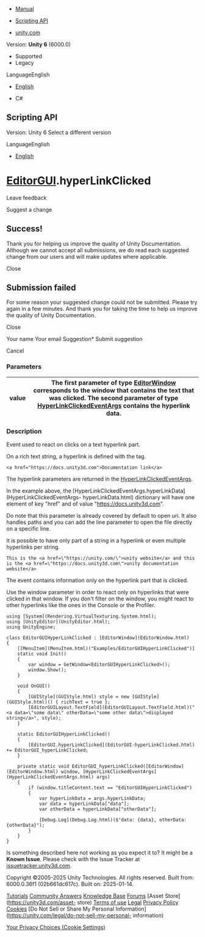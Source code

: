 [ ]()

  * [Manual](../Manual/index.html)
  * [Scripting API](../ScriptReference/index.html)

  * [unity.com](https://unity.com/)

Version: **Unity 6** (6000.0)

  * Supported
  * Legacy

LanguageEnglish

  * [English]()

  * C#

[ ](https://docs.unity3d.com)

## Scripting API

Version: Unity 6 Select a different version

LanguageEnglish

  * [English]()

#  [EditorGUI](EditorGUI.html).hyperLinkClicked

Leave feedback

Suggest a change

## Success!

Thank you for helping us improve the quality of Unity Documentation. Although
we cannot accept all submissions, we do read each suggested change from our
users and will make updates where applicable.

Close

## Submission failed

For some reason your suggested change could not be submitted. Please <a>try
again</a> in a few minutes. And thank you for taking the time to help us
improve the quality of Unity Documentation.

Close

Your name Your email Suggestion* Submit suggestion

Cancel

[ ]()

### Parameters

value | The first parameter of type [EditorWindow](EditorWindow.html) corresponds to the window that contains the text that was clicked. The second parameter of type [HyperLinkClickedEventArgs](HyperLinkClickedEventArgs.html) contains the hyperlink data.  
---|---  
  
### Description

Event used to react on clicks on a text hyperlink part.

On a rich text string, a hyperlink is defined with the <a> tag.

    
    
    <a href="https://docs.unity3d.com">Documentation link</a>

The hyperlink parameters are returned in the
[HyperLinkClickedEventArgs](HyperLinkClickedEventArgs.html).  
  
In the example above, the
[HyperLinkClickedEventArgs.hyperLinkData](HyperLinkClickedEventArgs-
hyperLinkData.html) dictionary will have one element of key "href" and of
value "https://docs.unity3d.com".  
  
Do note that this parameter is already covered by default to open uri. It also
handles paths and you can add the line parameter to open the file directly on
a specific line.  
  
It is possible to have only part of a string in a hyperlink or even multiple
hyperlinks per string.

    
    
    This is the <a href=\"https://unity.com/\">unity website</a> and this is the <a href=\"https://docs.unity3d.com\">unity documentation website</a>

The event contains information only on the hyperlink part that is clicked.  
  
Use the window parameter in order to react only on hyperlinks that were
clicked in that window. If you don't filter on the window, you might react to
other hyperlinks like the ones in the Console or the Profiler.

    
    
    using [System](Rendering.VirtualTexturing.System.html);
    using [UnityEditor](UnityEditor.html);
    using UnityEngine;
    
    class EditorGUIHyperLinkClicked : [EditorWindow](EditorWindow.html)
    {
        [[MenuItem](MenuItem.html)("Examples/EditorGUIHyperLinkClicked")]
        static void Init()
        {
            var window = GetWindow<EditorGUIHyperLinkClicked>();
            window.Show();
        }
    
        void OnGUI()
        {
            [GUIStyle](GUIStyle.html) style = new [GUIStyle](GUIStyle.html)() { richText = true };
            [EditorGUILayout.TextField](EditorGUILayout.TextField.html)("<a data=\"some data\" otherData=\"some other data\">displayed string</a>", style);
        }
    
        static EditorGUIHyperLinkClicked()
        {
            [EditorGUI.hyperLinkClicked](EditorGUI-hyperLinkClicked.html) += EditorGUI_hyperLinkClicked;
        }
    
        private static void EditorGUI_hyperLinkClicked([EditorWindow](EditorWindow.html) window, [HyperLinkClickedEventArgs](HyperLinkClickedEventArgs.html) args)
        {
            if (window.titleContent.text == "EditorGUIHyperLinkClicked")
            {
                var hyperLinkData = args.hyperLinkData;
                var data = hyperLinkData["data"];
                var otherData = hyperLinkData["otherData"];
    
                [Debug.Log](Debug.Log.html)($"data: {data}, otherData: {otherData}");
            }
        }
    }
    

Is something described here not working as you expect it to? It might be a
**Known Issue**. Please check with the Issue Tracker at
[issuetracker.unity3d.com](https://issuetracker.unity3d.com).

Copyright ©2005-2025 Unity Technologies. All rights reserved. Built from:
6000.0.36f1 (02b661dc617c). Built on: 2025-01-14.

[Tutorials](https://unity3d.com/learn) [Community
Answers](https://answers.unity3d.com) [Knowledge
Base](https://support.unity3d.com/hc/en-us)
[Forums](https://forum.unity3d.com) [Asset Store](https://unity3d.com/asset-
store) [Terms of use](https://docs.unity3d.com/Manual/TermsOfUse.html)
[Legal](https://unity.com/legal) [Privacy
Policy](https://unity.com/legal/privacy-policy)
[Cookies](https://unity.com/legal/cookie-policy) [Do Not Sell or Share My
Personal Information](https://unity.com/legal/do-not-sell-my-personal-
information)

[Your Privacy Choices (Cookie Settings)](javascript:void\(0\);)

